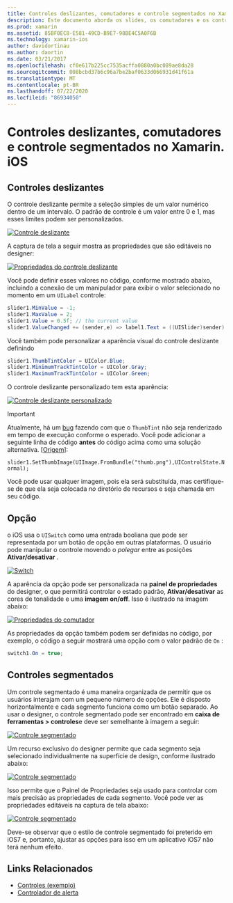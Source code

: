 ```yaml
---
title: Controles deslizantes, comutadores e controle segmentados no Xamarin. iOS
description: Este documento aborda os slides, os comutadores e os controles segmentados no Xamarin. iOS, descrevendo como trabalhar com eles de forma programática e no designer do iOS.
ms.prod: xamarin
ms.assetid: 85BF0EC8-E581-49CD-B9E7-98BE4C5A0F6B
ms.technology: xamarin-ios
author: davidortinau
ms.author: daortin
ms.date: 03/21/2017
ms.openlocfilehash: cf0e617b225cc7535acffa0880a0bc089ae8da28
ms.sourcegitcommit: 008bcbd37b6c96a7be2baf0633d066931d41f61a
ms.translationtype: MT
ms.contentlocale: pt-BR
ms.lasthandoff: 07/22/2020
ms.locfileid: "86934050"
---
```

# <a name="sliders-switches-and-segmented-controls-in-xamarinios"></a>Controles deslizantes, comutadores e controle segmentados no Xamarin. iOS

<a name="Sliders"></a>

## <a name="sliders"></a>Controles deslizantes

O controle deslizante permite a seleção simples de um valor numérico dentro de um intervalo. O padrão de controle é um valor entre 0 e 1, mas esses limites podem ser personalizados.

 [![Controle deslizante](slider-switch-segmented-controls-images/image25a.png)](slider-switch-segmented-controls-images/image25a.png#lightbox)

A captura de tela a seguir mostra as propriedades que são editáveis no designer:

 [![Propriedades do controle deslizante](slider-switch-segmented-controls-images/image26a.png)](slider-switch-segmented-controls-images/image25a.png#lightbox)

Você pode definir esses valores no código, conforme mostrado abaixo, incluindo a conexão de um manipulador para exibir o valor selecionado no momento em um `UILabel` controle:

```csharp
slider1.MinValue = -1;
slider1.MaxValue = 2;
slider1.Value = 0.5f; // the current value
slider1.ValueChanged += (sender,e) => label1.Text = ((UISlider)sender).Value.ToString ();
```

Você também pode personalizar a aparência visual do controle deslizante definindo

```csharp
slider1.ThumbTintColor = UIColor.Blue;
slider1.MinimumTrackTintColor = UIColor.Gray;
slider1.MaximumTrackTintColor = UIColor.Green;
```

O controle deslizante personalizado tem esta aparência:

 [![Controle deslizante personalizado](slider-switch-segmented-controls-images/image27a.png)](slider-switch-segmented-controls-images/image28a.png#lightbox)

> [!IMPORTANT]
> Atualmente, há um [bug](https://stackoverflow.com/a/19496179) fazendo com que o `ThumbTint` não seja renderizado em tempo de execução conforme o esperado. Você pode adicionar a seguinte linha de código **antes** do código acima como uma solução alternativa. [[Origem](https://stackoverflow.com/a/21396794)]:
>
> `slider1.SetThumbImage(UIImage.FromBundle("thumb.png"),UIControlState.Normal);`
> 
> Você pode usar qualquer imagem, pois ela será substituída, mas certifique-se de que ela seja colocada _no_ diretório de recursos e seja chamada em seu código.

<a name="Switch"></a>

## <a name="switch"></a>Opção

o iOS usa o `UISwitch` como uma entrada booliana que pode ser representada por um botão de opção em outras plataformas. O usuário pode manipular o controle movendo o *polegar* entre as posições **Ativar/desativar** .

 [![Switch](slider-switch-segmented-controls-images/image28a.png)](slider-switch-segmented-controls-images/image28a.png#lightbox)

A aparência da opção pode ser personalizada na **painel de propriedades** do designer, o que permitirá controlar o estado padrão, **Ativar/desativar** as cores de tonalidade e uma **imagem on/off**. Isso é ilustrado na imagem abaixo:

 [![Propriedades do comutador](slider-switch-segmented-controls-images/image29a.png)](slider-switch-segmented-controls-images/image29a.png#lightbox)

As propriedades da opção também podem ser definidas no código, por exemplo, o código a seguir mostrará uma opção com o valor padrão de `On` :

```csharp
switch1.On = true;
```

 <a name="Segmented_Controls"></a>

## <a name="segmented-controls"></a>Controles segmentados

Um controle segmentado é uma maneira organizada de permitir que os usuários interajam com um pequeno número de opções. Ele é disposto horizontalmente e cada segmento funciona como um botão separado. Ao usar o designer, o controle segmentado pode ser encontrado em **caixa de ferramentas > controles**e deve ser semelhante à imagem a seguir:

 [![Controle segmentado](slider-switch-segmented-controls-images/segmentedcontrol.png)](slider-switch-segmented-controls-images/segmentedcontrol.png#lightbox)

Um recurso exclusivo do designer permite que cada segmento seja selecionado individualmente na superfície de design, conforme ilustrado abaixo:

 [![Controle segmentado](slider-switch-segmented-controls-images/segmentedcontrolselection.png)](slider-switch-segmented-controls-images/segmentedcontrolselection.png#lightbox)

Isso permite que o Painel de Propriedades seja usado para controlar com mais precisão as propriedades de cada segmento. Você pode ver as propriedades editáveis na captura de tela abaixo:

 [![Controle segmentado](slider-switch-segmented-controls-images/segmentedcontrolproperties.png)](slider-switch-segmented-controls-images/segmentedcontrolproperties.png#lightbox)

Deve-se observar que o estilo de controle segmentado foi preterido em iOS7 e, portanto, ajustar as opções para isso em um aplicativo iOS7 não terá nenhum efeito.

## <a name="related-links"></a>Links Relacionados

- [Controles (exemplo)](https://docs.microsoft.com/samples/xamarin/ios-samples/controls)
- [Controlador de alerta](https://github.com/xamarin/recipes/tree/master/Recipes/ios/standard_controls/alertcontroller)
